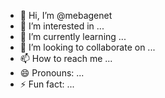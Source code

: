 - 👋 Hi, I’m @mebagenet
- 👀 I’m interested in ...
- 🌱 I’m currently learning ...
- 💞️ I’m looking to collaborate on ...
- 📫 How to reach me ...
- 😄 Pronouns: ...
- ⚡ Fun fact: ...

<!---
mebagenet/mebagenet is a ✨ special ✨ repository because its `README.md` (this file) appears on your GitHub profile.
You can click the Preview link to take a look at your changes.
--->
